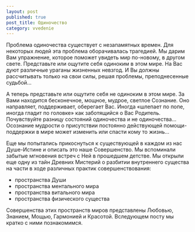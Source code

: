 ```yaml
---
layout: post
published: true
post_title: Одиночество
category: vvedenie
---
```

Проблема одиночества существует с незапамятных времен. Для некоторых людей эта проблема оборачивалась трагедией. Мы дарим Вам упражнение, которое поможет увидеть мир по-новому, в другом свете.
Представьте или ощутите себя одиноким в этом мире. На Вас дуют различные ураганы жизненных невзгод. И Вы должны рассчитывать только на свои силы, решая проблемы, преподнесенные судьбой…

А теперь представьте или ощутите себя не одиноким в этом мире. За Вами находится бесконечное, мощное, мудрое, светлое Сознание. Оно направляет, поддерживает, оберегает Вас. Иногда «шлепает по попе, иногда гладит по головке» как заботящийся о Вас Родитель.
Почувствуйте разницу состояний одиночества и не одиночества…
Осознание мудрости о присутствии постоянно действующей помощи-поддержки в мире может изменить или спасти кому то жизнь…

Еще мы попытались прикоснуться к существующей в каждом из нас Душе-Истине и описать это наше Совершенство. Мы вспоминали забытые мгновения встреч с Ней в прошедшем детстве.
Мы открыли еще одну из тайн Древних Мистерий о разбитии внутреннего существа на части в ходе различных практик совершенствования:

- пространства Души
- пространства ментального мира
- пространства витального мира
- пространства физического существа

Совершенства этих пространств миров представлены Любовью, Знанием, Мощью, Гармонией и Красотой. Вследующем посту мы кратко с ними познакомимся.
